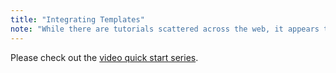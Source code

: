 ```yaml
---
title: "Integrating Templates"
note: "While there are tutorials scattered across the web, it appears the official documentation lacks an official tutorial. Some references are included below, but please help expand this section."
---
```


Please check out the [video quick start series](video-quick-start).

